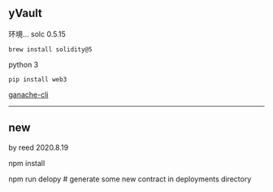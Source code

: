 ## yVault

环境...
solc 0.5.15

```shell
brew install solidity@5
```

python 3

`pip install web3`

[ganache-cli](https://github.com/trufflesuite/ganache-cli)


-----------------------

## new

by reed 2020.8.19

npm install  

npm run delopy # generate some new contract in deployments directory

